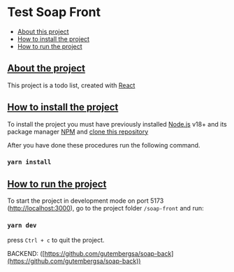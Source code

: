 # Test Soap Front <a name="list"/>

- [About this project](#about)
- [How to install the project](#installation)
- [How to run the project](#exec)

## [About the project <a name="about"/>](#list)

This project is a todo list, created with [React](https://github.com/facebook/create-react-app)

## [How to install the project <a name="installation"/>](#list)

To install the project you must have previously installed [Node.js](https://nodejs.org/en/) v18+ and its package manager [NPM](https://nodejs.org/en/) and [clone this repository](https://github.com/gutembergsa/soap-front)

After you have done these procedures run the following command.

### `yarn install`

## [How to run the project <a name="exec"/>](#list)

To start the project in development mode on port 5173 ([http://localhost:3000](http://localhost:3000)), go to the project folder `/soap-front` and run:

### `yarn dev`

press `Ctrl + c` to quit the project.


BACKEND:  ([https://github.com/gutembergsa/soap-back](https://github.com/gutembergsa/soap-back))
